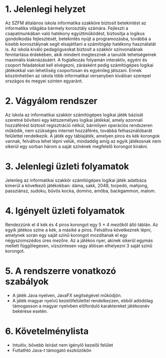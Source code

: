 # 1. Jelenlegi helyzet

Az SZFM általános iskola informatika szakköre biztosít betekintést az informatika világába bármely korosztály számára.
Fejleszti a csapatmunkában való hatékony együttműködést, biztosítja a logikus gondolkodás fejlesztését, betekintés nyújt a programozásba, továbbá a kisebb korosztálynak segít elsajátítani a számítógép hatékony használatát is. Az iskola kiváló pedagógusokat biztosít a szakkör színvonalának fenntartása érdekében, akik mindent megtesznek a tanulók tehetségeinek maximális kiaknázásáért. A foglalkozás folyamán interaktív, egyéni és csoport feladatokat kell elvégezni, zárásként pedig számítógépes logikai játékokkal van lehetőség csoportosan és egyénileg játszani. Ennek köszönhetően az iskola több informatikai versenyben kiválóan szerepel országos és megyei szinten egyaránt.

# 2. Vágyálom rendszer

Az iskola az informatikai szakkör számítógépes logikai játék bázisát szeretné bővíteni egy kétszemélyes logikai játékkal, amely azonnali hozzáférést biztosít regisztráció nélkül, bármilyen operációs rendszeren működik, nem szükséges internet hozzáférés, továbbá felhasználóbarát felülettel rendelkezik. A játék egy táblajáték, amelyen piros és kék korongok vannak, felváltva lehet lépni velük, mindaddig amíg az egyik játékosnak nem sikerül egy sorban három a saját színének megfelelő korongot kirakni.

# 3. Jelenlegi üzleti folyamatok

Jelenleg az informatikai szakkör számítógépes logikai játék adatbáza kimerül a következő játékokban: dáma, sakk, 2048, torpedó, mahjong, passziánsz, sudoku, bűvös kocka, domino, amőba, backgammon, malom.

# 4. Igényelt üzleti folyamatok

Rendezzünk el 4 kék és 4 piros korongot egy 5 × 4 mezőből álló táblán. Az egyik játékos színe a kék, a másiké a piros. Felváltva következnek lépni, amelynek során egy saját színű korongot mozdítanak el egy négyszomszédos üres mezőre. Az a játékos nyer, akinek sikerül egymás mellett függőlegesen, vízszintesen vagy átlósan elhelyezni 3 saját színű korongot.

# 5. A rendszerre vonatkozó szabályok

- A játék Java nyelven, JavaFX segítségével működjön.
- A játék magyar nyelvű kezelőfelülettel rendelkezzen, ebből adódólag támogasson a magyar nyelvben előforduló karaktereket játékosnév bekérése esetén.

# 6. Követelménylista

- Intuitív, bővebb leírást nem igénylő kezelői felület
- Futtathtó Java-t támogató eszközökön
